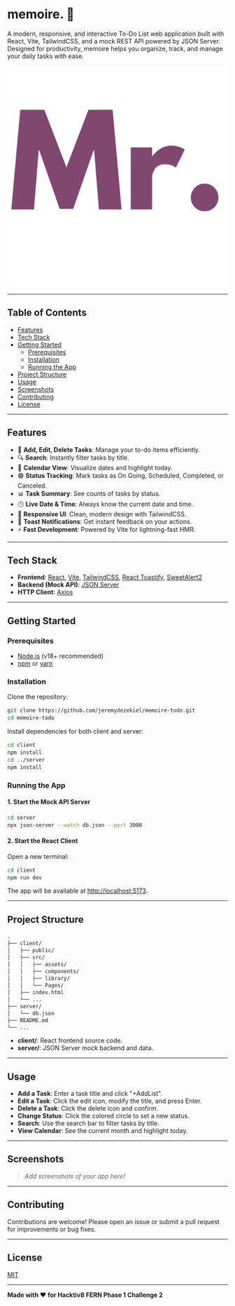 # memoire. 📝

A modern, responsive, and interactive To-Do List web application built with React, Vite, TailwindCSS, and a mock REST API powered by JSON Server. Designed for productivity, memoire helps you organize, track, and manage your daily tasks with ease.

![screenshot](client/public/IconHtml.png)

---

## Table of Contents

- [Features](#features)
- [Tech Stack](#tech-stack)
- [Getting Started](#getting-started)
  - [Prerequisites](#prerequisites)
  - [Installation](#installation)
  - [Running the App](#running-the-app)
- [Project Structure](#project-structure)
- [Usage](#usage)
- [Screenshots](#screenshots)
- [Contributing](#contributing)
- [License](#license)

---

## Features

- 📝 **Add, Edit, Delete Tasks**: Manage your to-do items efficiently.
- 🔍 **Search**: Instantly filter tasks by title.
- 📅 **Calendar View**: Visualize dates and highlight today.
- 🟢 **Status Tracking**: Mark tasks as On Going, Scheduled, Completed, or Canceled.
- 📊 **Task Summary**: See counts of tasks by status.
- 🕒 **Live Date & Time**: Always know the current date and time.
- 🎨 **Responsive UI**: Clean, modern design with TailwindCSS.
- 🔔 **Toast Notifications**: Get instant feedback on your actions.
- ⚡ **Fast Development**: Powered by Vite for lightning-fast HMR.

---

## Tech Stack

- **Frontend**: [React](https://react.dev/), [Vite](https://vitejs.dev/), [TailwindCSS](https://tailwindcss.com/), [React Toastify](https://fkhadra.github.io/react-toastify/), [SweetAlert2](https://sweetalert2.github.io/)
- **Backend (Mock API)**: [JSON Server](https://github.com/typicode/json-server)
- **HTTP Client**: [Axios](https://axios-http.com/)

---

## Getting Started

### Prerequisites

- [Node.js](https://nodejs.org/) (v18+ recommended)
- [npm](https://www.npmjs.com/) or [yarn](https://yarnpkg.com/)

### Installation

Clone the repository:

```sh
git clone https://github.com/jeremydezekiel/memoire-todo.git
cd memoire-todo
```

Install dependencies for both client and server:

```sh
cd client
npm install
cd ../server
npm install
```

### Running the App

#### 1. Start the Mock API Server

```sh
cd server
npx json-server --watch db.json --port 3000
```

#### 2. Start the React Client

Open a new terminal:

```sh
cd client
npm run dev
```

The app will be available at [http://localhost:5173](http://localhost:5173).

---

## Project Structure

```
.
├── client/
│   ├── public/
│   ├── src/
│   │   ├── assets/
│   │   ├── components/
│   │   ├── library/
│   │   └── Pages/
│   ├── index.html
│   └── ...
├── server/
│   └── db.json
├── README.md
└── ...
```

- **client/**: React frontend source code.
- **server/**: JSON Server mock backend and data.

---

## Usage

- **Add a Task**: Enter a task title and click "+AddList".
- **Edit a Task**: Click the edit icon, modify the title, and press Enter.
- **Delete a Task**: Click the delete icon and confirm.
- **Change Status**: Click the colored circle to set a new status.
- **Search**: Use the search bar to filter tasks by title.
- **View Calendar**: See the current month and highlight today.

---

## Screenshots

> _Add screenshots of your app here!_

---

## Contributing

Contributions are welcome! Please open an issue or submit a pull request for improvements or bug fixes.

---

## License

[MIT](LICENSE)

---

**Made with ❤️ for Hacktiv8 FERN Phase 1 Challenge 2**
